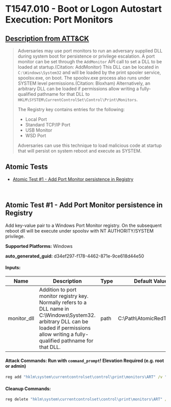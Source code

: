 # T1547.010 - Boot or Logon Autostart Execution: Port Monitors
## [Description from ATT&CK](https://attack.mitre.org/techniques/T1547/010)
<blockquote>Adversaries may use port monitors to run an adversary supplied DLL during system boot for persistence or privilege escalation. A port monitor can be set through the <code>AddMonitor</code> API call to set a DLL to be loaded at startup.(Citation: AddMonitor) This DLL can be located in <code>C:\Windows\System32</code> and will be loaded by the print spooler service, spoolsv.exe, on boot. The spoolsv.exe process also runs under SYSTEM level permissions.(Citation: Bloxham) Alternatively, an arbitrary DLL can be loaded if permissions allow writing a fully-qualified pathname for that DLL to <code>HKLM\SYSTEM\CurrentControlSet\Control\Print\Monitors</code>. 

The Registry key contains entries for the following:

* Local Port
* Standard TCP/IP Port
* USB Monitor
* WSD Port

Adversaries can use this technique to load malicious code at startup that will persist on system reboot and execute as SYSTEM.</blockquote>

## Atomic Tests

- [Atomic Test #1 - Add Port Monitor persistence in Registry](#atomic-test-1---add-port-monitor-persistence-in-registry)


<br/>

## Atomic Test #1 - Add Port Monitor persistence in Registry
Add key-value pair to a Windows Port Monitor registry. On the subsequent reboot dll will be execute under spoolsv with NT AUTHORITY/SYSTEM privilege.

**Supported Platforms:** Windows


**auto_generated_guid:** d34ef297-f178-4462-871e-9ce618d44e50





#### Inputs:
| Name | Description | Type | Default Value |
|------|-------------|------|---------------|
| monitor_dll | Addition to port monitor registry key. Normally refers to a DLL name in C:&#92;Windows&#92;System32. arbitrary DLL can be loaded if permissions allow writing a fully-qualified pathname for that DLL. | path | C:&#92;Path&#92;AtomicRedTeam.dll|


#### Attack Commands: Run with `command_prompt`!  Elevation Required (e.g. root or admin) 


```cmd
reg add "hklm\system\currentcontrolset\control\print\monitors\ART" /v "Atomic Red Team" /d "#{monitor_dll}" /t REG_SZ
```

#### Cleanup Commands:
```cmd
reg delete "hklm\system\currentcontrolset\control\print\monitors\ART" /f >nul 2>&1
```





<br/>
